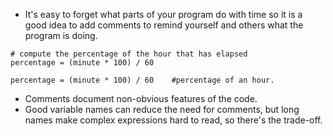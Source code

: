 - It's easy to forget what parts of your program do with time so it is a good idea to add comments to remind yourself and others what the program is doing.

```
# compute the percentage of the hour that has elapsed
percentage = (minute * 100) / 60

percentage = (minute * 100) / 60    #percentage of an hour.
```

- Comments document non-obvious features of the code.
- Good variable names can reduce the need for comments, but long names make complex expressions hard to read, so there's the trade-off.